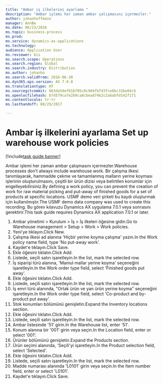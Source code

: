 ```yaml
--- 
title: "Ambar iş ilkelerini ayarlama "
description: "Ambar işlemi her zaman ambar çalışmasını içermezler."
author: johanhoffmann
manager: AnnBe
ms.date: 06/23/2016
ms.topic: business-process
ms.prod: 
ms.service: dynamics-ax-applications
ms.technology: 
audience: Application User
ms.reviewer: bis
ms.search.scope: Operations
ms.search.region: Global
ms.search.industry: Distribution
ms.author: johanho
ms.search.validFrom: 2016-06-30
ms.dyn365.ops.version: AX 7.0.0
ms.translationtype: HT
ms.sourcegitcommit: 663da58ef01b705c0c984fbfd3fce8bc31be04c6
ms.openlocfilehash: b7d579ca7e2b9ca8cbead74b2c2ababfd142f171
ms.contentlocale: tr-tr
ms.lasthandoff: 08/29/2017

---
```

# <a name="set-up-warehouse-work-policies"></a><span data-ttu-id="0338b-103">Ambar iş ilkelerini ayarlama </span><span class="sxs-lookup"><span data-stu-id="0338b-103">Set up warehouse work policies</span></span> 

[!include[task guide banner](../../includes/task-guide-banner.md)]

<span data-ttu-id="0338b-104">Ambar işlemi her zaman ambar çalışmasını içermezler.</span><span class="sxs-lookup"><span data-stu-id="0338b-104">Warehouse processes don’t always include warehouse work.</span></span> <span data-ttu-id="0338b-105">Bir çalışma ilkesi tanımlayarak, hammadde çekme ve tamamlanmış malların yerine koyması işlerinin oluşturulmasını, çeşitli bir ürün dizisi veya belirtilen konumlar için engelleyebilirsiniz.</span><span class="sxs-lookup"><span data-stu-id="0338b-105">By defining a work policy, you can prevent the creation of work for raw material picking and put-away of finished goods for a set of products at specific locations.</span></span> <span data-ttu-id="0338b-106">USMF demo veri şirketi bu kaydı oluşturmak için kullanılmıştır.</span><span class="sxs-lookup"><span data-stu-id="0338b-106">The USMF demo data company was used to create this recording.</span></span> <span data-ttu-id="0338b-107">Bu görev kılavuzu Dynamics AX uygulama 7.0.1 veya sonrasını gerektirir.</span><span class="sxs-lookup"><span data-stu-id="0338b-107">This task guide requires Dynamics AX application 7.0.1 or later.</span></span>

1. <span data-ttu-id="0338b-108">Ambar yönetimi > Kurulum > İş > İş ilkeleri öğesine gidin.</span><span class="sxs-lookup"><span data-stu-id="0338b-108">Go to Warehouse management > Setup > Work > Work policies.</span></span>
2. <span data-ttu-id="0338b-109">Yeni'ye tıklayın.</span><span class="sxs-lookup"><span data-stu-id="0338b-109">Click New.</span></span>
3. <span data-ttu-id="0338b-110">Çalışma ilkesi ad alanına 'Hiçbir yerine koyma çalışma' yazın.</span><span class="sxs-lookup"><span data-stu-id="0338b-110">In the Work policy name field, type 'No put-away work'.</span></span>
4. <span data-ttu-id="0338b-111">Kaydet'e tıklayın.</span><span class="sxs-lookup"><span data-stu-id="0338b-111">Click Save.</span></span>
5. <span data-ttu-id="0338b-112">Ekle öğesini tıklatın.</span><span class="sxs-lookup"><span data-stu-id="0338b-112">Click Add.</span></span>
6. <span data-ttu-id="0338b-113">Listede, seçili satırı işaretleyin.</span><span class="sxs-lookup"><span data-stu-id="0338b-113">In the list, mark the selected row.</span></span>
7. <span data-ttu-id="0338b-114">İş siparişi türü alanına, 'Mamul mallar yerine koyma' seçeneğini işaretleyin.</span><span class="sxs-lookup"><span data-stu-id="0338b-114">In the Work order type field, select 'Finished goods put away'.</span></span>
8. <span data-ttu-id="0338b-115">Ekle öğesini tıklatın.</span><span class="sxs-lookup"><span data-stu-id="0338b-115">Click Add.</span></span>
9. <span data-ttu-id="0338b-116">Listede, seçili satırı işaretleyin.</span><span class="sxs-lookup"><span data-stu-id="0338b-116">In the list, mark the selected row.</span></span>
10. <span data-ttu-id="0338b-117">İş emri türü alanında, "Ortak ürün ve yan ürün yerine koyma" seçeneğini işaretleyin.</span><span class="sxs-lookup"><span data-stu-id="0338b-117">In the Work order type field, select 'Co-product and by-product put away'.</span></span>
11. <span data-ttu-id="0338b-118">Stok konumları bölümünü genişletin.</span><span class="sxs-lookup"><span data-stu-id="0338b-118">Expand the Inventory locations section.</span></span>
12. <span data-ttu-id="0338b-119">Ekle öğesini tıklatın.</span><span class="sxs-lookup"><span data-stu-id="0338b-119">Click Add.</span></span>
13. <span data-ttu-id="0338b-120">Listede, seçili satırı işaretleyin.</span><span class="sxs-lookup"><span data-stu-id="0338b-120">In the list, mark the selected row.</span></span>
14. <span data-ttu-id="0338b-121">Ambar listesinde '51' girin.</span><span class="sxs-lookup"><span data-stu-id="0338b-121">In the Warehouse list, enter '51'.</span></span>
15. <span data-ttu-id="0338b-122">Konum alanına bir '001' girin veya seçin.</span><span class="sxs-lookup"><span data-stu-id="0338b-122">In the Location field, enter or select '001'.</span></span>
16. <span data-ttu-id="0338b-123">Ürünler bölümünü genişletin.</span><span class="sxs-lookup"><span data-stu-id="0338b-123">Expand the Products section.</span></span>
17. <span data-ttu-id="0338b-124">Ürün seçimi alanında, 'Seçili'yi işaretleyin.</span><span class="sxs-lookup"><span data-stu-id="0338b-124">In the Product selection field, select 'Selected'.</span></span>
18. <span data-ttu-id="0338b-125">Ekle öğesini tıklatın.</span><span class="sxs-lookup"><span data-stu-id="0338b-125">Click Add.</span></span>
19. <span data-ttu-id="0338b-126">Listede, seçili satırı işaretleyin.</span><span class="sxs-lookup"><span data-stu-id="0338b-126">In the list, mark the selected row.</span></span>
20. <span data-ttu-id="0338b-127">Madde numarası alanında 'L0101' girin veya seçin.</span><span class="sxs-lookup"><span data-stu-id="0338b-127">In the Item number field, enter or select 'L0101'.</span></span>
21. <span data-ttu-id="0338b-128">Kaydet'e tıklayın.</span><span class="sxs-lookup"><span data-stu-id="0338b-128">Click Save.</span></span>


